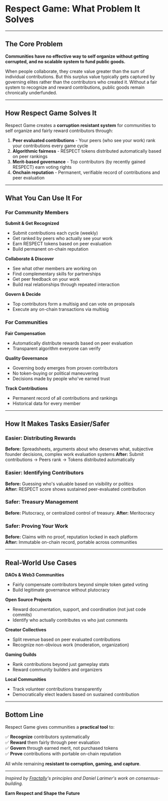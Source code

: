  # Respect Game: What Problem It Solves
---
## The Core Problem

**Communities have no effective way to self organize without getting corrupted, and no scalable system to fund public goods.**

When people collaborate, they create value greater than the sum of individual contributions. But this surplus value typically gets captured by governing elites rather than the contributors who created it. Without a fair system to recognize and reward contributions, public goods remain chronically underfunded.

---

## How Respect Game Solves It

Respect Game creates a **corruption resistant system** for communities to self organize and fairly reward contributors through:

1. **Peer evaluated contributions** - Your peers (who see your work) rank your contributions every game cycle
2. **Algorithmic fairness** - RESPECT tokens distributed automatically based on peer rankings
3. **Merit-based governance** - Top contributors (by recently gained RESPECT) earn voting rights
4. **Onchain reputation** - Permanent, verifiable record of contributions and peer evaluation

---

## What You Can Use It For

### For Community Members

**Submit & Get Recognized**

- Submit contributions each cycle (weekly)
- Get ranked by peers who actually see your work
- Earn RESPECT tokens based on peer evaluation
- Build permanent on-chain reputation

**Collaborate & Discover**

- See what other members are working on
- Find complementary skills for partnerships
- Get peer feedback on your work
- Build real relationships through repeated interaction

**Govern & Decide**
- Top contributors form a multisig and can vote on proposals
- Execute any on-chain transactions via multisig

### For Communities

**Fair Compensation**

- Automatically distribute rewards based on peer evaluation
- Transparent algorithm everyone can verify

**Quality Governance**

- Governing body emerges from proven contributors
- No token-buying or political maneuvering
- Decisions made by people who've earned trust

**Track Contributions**

- Permanent record of all contributions and rankings
- Historical data for every member

---

## How It Makes Tasks Easier/Safer

### Easier: Distributing Rewards

**Before:** Spreadsheets, arguments about who deserves what, subjective founder decisions, complex work evaluation systems
**After:** Submit contributions → Peers rank → Tokens distributed automatically

### Easier: Identifying Contributors

**Before:** Guessing who's valuable based on visibility or politics  
**After:** RESPECT score shows sustained peer-evaluated contribution


### Safer: Treasury Management

**Before:** Plutocracy, or centralized control of treasury.
**After:** Meritocracy

### Safer: Proving Your Work

**Before:** Claims with no proof, reputation locked in each platform  
**After:** Immutable on-chain record, portable across communities

---

## Real-World Use Cases

**DAOs & Web3 Communities**

- Fairly compensate contributors beyond simple token gated voting
- Build legitimate governance without plutocracy

**Open Source Projects**

- Reward documentation, support, and coordination (not just code commits)
- Identify who actually contributes vs who just comments

**Creator Collectives**

- Split revenue based on peer evaluated contributions
- Recognize non-obvious work (moderation, organization)

**Gaming Guilds**

- Rank contributions beyond just gameplay stats
- Reward community builders and organizers

**Local Communities**

- Track volunteer contributions transparently
- Democratically elect leaders based on sustained contribution

---

## Bottom Line

Respect Game gives communities a **practical tool** to:

✅ **Recognize** contributors systematically  
✅ **Reward** them fairly through peer evaluation  
✅ **Govern** through earned merit, not purchased tokens  
✅ **Prove** contributions with portable on-chain reputation

All while remaining **resistant to corruption, gaming, and capture**.

---

_Inspired by [Fractally](https://fractally.com/uploads/Fractally%20White%20Paper%201.0.pdf)'s principles and Daniel Larimer's work on consensus-building._

**Earn Respect and Shape the Future** 
